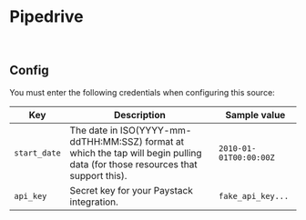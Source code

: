 # Pipedrive

<br />

## Config

You must enter the following credentials when configuring this source:

| Key | Description | Sample value
| --- | --- | --- |
| `start_date` | The date in ISO(YYYY-mm-ddTHH:MM:SSZ) format at which the tap will begin pulling data (for those resources that support this).| `2010-01-01T00:00:00Z` |
| `api_key` | Secret key for your Paystack integration. | `fake_api_key...` |

<br />
